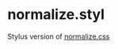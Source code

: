 normalize.styl
==============

Stylus version of [normalize.css](http://necolas.github.io/normalize.css/ "normalize.css")